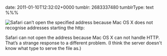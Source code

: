 date: 2011-01-10T12:32:02+0000
tumblr: 2683337480
tumblrType: text
%%%

![Safari can’t open the specified address because Mac OS X does not recognise addresses starting the http:](tumblr_let3zxIXhI1qb1802.png)

Safari can not open the address because Mac OS X can not handle HTTP. That’s a strange response to a different problem. (I think the server doesn't know what type to serve the file as.)
